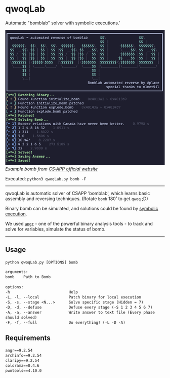 # qwoqLab
Automatic "bomblab" solver with symbolic executions.'

![Alt text](/img/image.png)
*Example bomb from [CS:APP official website](https://csapp.cs.cmu.edu/3e/bomb.tar)*

Executed: `python3 qwoqLab.py bomb -F`

---
qwoqLab is automatic solver of CSAPP 'bomblab', which learns basic assembly and reversing techniques.
(Rotate `bomb` 180˚ to get `qwoq` ;D)


Binary bomb can be simulated, and solutions could be found by [symbolic execution](https://en.wikipedia.org/wiki/Symbolic_execution).

We used [`angr`](https://angr.io/) - one of the powerful binary analysis tools - to track and solve for variables, simulate the status of bomb.

---
## Usage
`python qwoqLab.py [OPTIONS] bomb`
```text
arguments:
bomb    Path to Bomb

options:
-h                          Help
-L, -l, --local             Patch binary for local execution
-S, -s, --stage <N...>      Solve specific stage (Hidden = 7)
-D, -d, --defuse            Defuse every stage (-S 1 2 3 4 5 6 7)
-A, -a, --answer            Write answer to text file (Every phase should solved)
-F, -f, --full              Do everything! (-L -D -A)
```

## Requirements
```text
angr==9.2.54
archinfo==9.2.54
claripy==9.2.54
colorama==0.4.6
pwntools==4.10.0
```